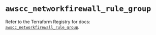 # `awscc_networkfirewall_rule_group`

Refer to the Terraform Registry for docs: [`awscc_networkfirewall_rule_group`](https://registry.terraform.io/providers/hashicorp/awscc/0.70.0/docs/resources/networkfirewall_rule_group).
